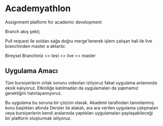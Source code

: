 # Academyathlon

Assignment platform for academic development

Branch akış şekli;

Pull request ile soldan sağa doğru merge'lenerek işlem çalışan hali ile live branchinden master a aktarılır.

Bireysel Branchiniz >> test >> live >> master


## Uygulama Amacı

Tüm bursiyerlerin ortak sorunu videoları izliyoruz fakat uygulama anlamında eksik kalıyoruz. Etkinliğe katılmadan da uygulamaları da yapmamız gerektiğini hatırlayamıyoruz.

Bu uygulama bu soruna bir çözüm olarak. Akademi tarafından tanımlanmış konu başlıkları altında Dersler ile alakalı, ara ara verilen uygulama çalışmaları veya bursiyerlerin kendi aralarında yaptıkları uygulamaları paylaşabileceği bir platform oluşturmak istiyoruz.
